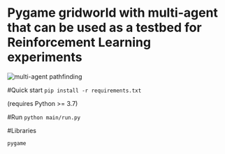 # Pygame gridworld with multi-agent that can be used as a testbed for Reinforcement Learning experiments

![multi-agent pathfinding](https://user-images.githubusercontent.com/11593313/122501336-65acff80-cfec-11eb-8b66-19cbb021e446.gif)


#Quick start
`pip install -r requirements.txt`

(requires Python >= 3.7)

#Run
`python main/run.py`

#Libraries

`pygame`

